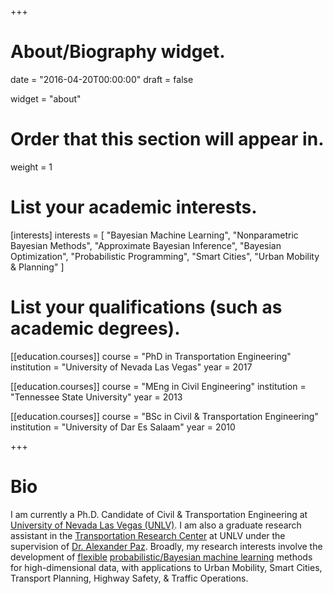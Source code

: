 +++
# About/Biography widget.

date = "2016-04-20T00:00:00"
draft = false

widget = "about"

# Order that this section will appear in.
weight = 1

# List your academic interests.
[interests]
  interests = [
    "Bayesian Machine Learning",
    "Nonparametric Bayesian Methods",
    "Approximate Bayesian Inference",
    "Bayesian Optimization",
    "Probabilistic Programming",
    "Smart Cities",
    "Urban Mobility & Planning"
  ]

# List your qualifications (such as academic degrees).
[[education.courses]]
  course = "PhD in Transportation Engineering"
  institution = "University of Nevada Las Vegas"
  year = 2017

[[education.courses]]
  course = "MEng in Civil Engineering"
  institution = "Tennessee State University"
  year = 2013

[[education.courses]]
  course = "BSc in Civil & Transportation Engineering"
  institution = "University of Dar Es Salaam"
  year = 2010
 
+++

# Bio

I am currently a Ph.D. Candidate of Civil & Transportation Engineering at [University of Nevada Las Vegas (UNLV)](http://www.unlv.edu/). I am also a graduate research assistant in the [Transportation Research Center](http://web.unlv.edu/centers/trc/index.html) at UNLV under the supervision of [Dr. Alexander Paz](http://web.unlv.edu/centers/trc/paz/). Broadly, my research interests involve the development of [flexible](http://mlg.eng.cam.ac.uk/pub/topics/#np) [probabilistic/Bayesian machine learning](http://mlg.eng.cam.ac.uk/zoubin/bayesian.html) methods for high-dimensional data, with applications to Urban Mobility, Smart Cities, Transport Planning, Highway Safety, & Traffic Operations. 
